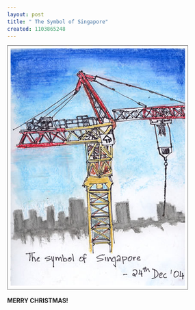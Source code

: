```yaml
--- 
layout: post
title: " The Symbol of Singapore"
created: 1103865248
---
```

<img src="/files/crane_blog.jpg" alt="the symbol of singapore"><p><strong>MERRY CHRISTMAS!</strong></p>
